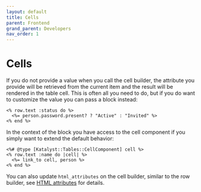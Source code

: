 ```yaml
---
layout: default
title: Cells
parent: Frontend
grand_parent: Developers
nav_order: 1
---
```


# Cells

If you do not provide a value when you call the cell builder, the attribute you provide will be retrieved from the 
current item and the result will be rendered in the table cell. This is often all you need to do, but if you do want 
to customize the value you can pass a block instead:

```erb
<% row.text :status do %>
  <%= person.password.present? ? "Active" : "Invited" %>
<% end %>
```

In the context of the block you have access to the cell component if you simply want to extend the default behavior:

```erb
<%# @type [Katalyst::Tables::CellComponent] cell %>
<% row.text :name do |cell| %>
  <%= link_to cell, person %>
<% end %>
```

You can also update `html_attributes` on the cell builder, similar to the row builder, see
[HTML attributes](html-attributes) for details.

